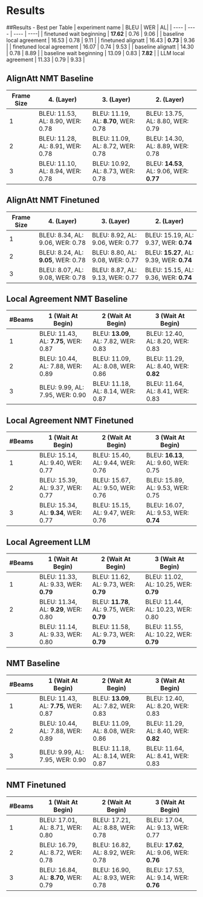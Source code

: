 # Results

##Results - Best per Table
 | experiment name | BLEU | WER | AL|
 | ---- | ---- | ---- | ----|
| finetuned wait beginning | **17.62** | 0.76 | 9.06 | 
| baseline local agreement | 16.53 | 0.78 | 9.11 | 
| finetuned alignatt | 16.43 | **0.73** | 9.36 | 
| finetuned local agreement | 16.07 | 0.74 | 9.53 | 
| baseline alignatt | 14.30 | 0.78 | 8.89 | 
| baseline wait beginning | 13.09 | 0.83 | **7.82** | 
| LLM local agreement | 11.33 | 0.79 | 9.33 | 

## AlignAtt NMT Baseline

| Frame Size |4. (Layer)|3. (Layer)|2. (Layer)|
|----|----|----|----|
| 1 | BLEU: 11.53, AL: 8.90, WER: 0.78 | BLEU: 11.19, AL: **8.70**, WER: 0.78 | BLEU: 13.75, AL: 8.80, WER: 0.79 |
| 2 | BLEU: 11.28, AL: 8.91, WER: 0.78 | BLEU: 11.09, AL: 8.72, WER: 0.78 | BLEU: 14.30, AL: 8.89, WER: 0.78 |
| 3 | BLEU: 11.10, AL: 8.94, WER: 0.78 | BLEU: 10.92, AL: 8.73, WER: 0.78 | BLEU: **14.53**, AL: 9.06, WER: **0.77** |

## AlignAtt NMT Finetuned

| Frame Size |4. (Layer)|3. (Layer)|2. (Layer)|
|----|----|----|----|
| 1 | BLEU: 8.34, AL: 9.06, WER: 0.78 | BLEU: 8.92, AL: 9.06, WER: 0.77 | BLEU: 15.19, AL: 9.37, WER: **0.74** |
| 2 | BLEU: 8.24, AL: **9.05**, WER: 0.78 | BLEU: 8.80, AL: 9.08, WER: 0.77 | BLEU: **15.27**, AL: 9.39, WER: **0.74** |
| 3 | BLEU: 8.07, AL: 9.08, WER: 0.78 | BLEU: 8.87, AL: 9.13, WER: 0.77 | BLEU: 15.15, AL: 9.36, WER: **0.74** |

## Local Agreement NMT Baseline

| #Beams |1 (Wait At Begin)|2 (Wait At Begin)|3 (Wait At Begin)|
|----|----|----|----|
| 1 | BLEU: 11.43, AL: **7.75**, WER: 0.87 | BLEU: **13.09**, AL: 7.82, WER: 0.83 | BLEU: 12.40, AL: 8.20, WER: 0.83 |
| 2 | BLEU: 10.44, AL: 7.88, WER: 0.89 | BLEU: 11.09, AL: 8.08, WER: 0.86 | BLEU: 11.29, AL: 8.40, WER: **0.82** |
| 3 | BLEU: 9.99, AL: 7.95, WER: 0.90 | BLEU: 11.18, AL: 8.14, WER: 0.87 | BLEU: 11.64, AL: 8.41, WER: 0.83 |

## Local Agreement NMT Finetuned

| #Beams |1 (Wait At Begin)|2 (Wait At Begin)|3 (Wait At Begin)|
|----|----|----|----|
| 1 | BLEU: 15.14, AL: 9.40, WER: 0.77 | BLEU: 15.40, AL: 9.44, WER: 0.76 | BLEU: **16.13**, AL: 9.60, WER: 0.75 |
| 2 | BLEU: 15.39, AL: 9.37, WER: 0.77 | BLEU: 15.67, AL: 9.50, WER: 0.76 | BLEU: 15.89, AL: 9.53, WER: 0.75 |
| 3 | BLEU: 15.34, AL: **9.34**, WER: 0.77 | BLEU: 15.15, AL: 9.47, WER: 0.76 | BLEU: 16.07, AL: 9.53, WER: **0.74** |

## Local Agreement LLM

| #Beams |1 (Wait At Begin)|2 (Wait At Begin)|3 (Wait At Begin)|
|----|----|----|----|
| 1 | BLEU: 11.33, AL: 9.33, WER: **0.79** | BLEU: 11.62, AL: 9.73, WER: **0.79** | BLEU: 11.02, AL: 10.25, WER: **0.79** |
| 2 | BLEU: 11.34, AL: **9.29**, WER: 0.80 | BLEU: **11.78**, AL: 9.75, WER: **0.79** | BLEU: 11.44, AL: 10.23, WER: 0.80 |
| 3 | BLEU: 11.14, AL: 9.33, WER: 0.80 | BLEU: 11.58, AL: 9.73, WER: **0.79** | BLEU: 11.55, AL: 10.22, WER: **0.79** |

## NMT Baseline

| #Beams |1 (Wait At Begin)|2 (Wait At Begin)|3 (Wait At Begin)|
|----|----|----|----|
| 1 | BLEU: 11.43, AL: **7.75**, WER: 0.87 | BLEU: **13.09**, AL: 7.82, WER: 0.83 | BLEU: 12.40, AL: 8.20, WER: 0.83 |
| 2 | BLEU: 10.44, AL: 7.88, WER: 0.89 | BLEU: 11.09, AL: 8.08, WER: 0.86 | BLEU: 11.29, AL: 8.40, WER: **0.82** |
| 3 | BLEU: 9.99, AL: 7.95, WER: 0.90 | BLEU: 11.18, AL: 8.14, WER: 0.87 | BLEU: 11.64, AL: 8.41, WER: 0.83 |

## NMT Finetuned

| #Beams |1 (Wait At Begin)|2 (Wait At Begin)|3 (Wait At Begin)|
|----|----|----|----|
| 1 | BLEU: 17.01, AL: 8.71, WER: 0.80 | BLEU: 17.21, AL: 8.88, WER: 0.78 | BLEU: 17.04, AL: 9.13, WER: 0.77 |
| 2 | BLEU: 16.79, AL: 8.72, WER: 0.78 | BLEU: 16.82, AL: 8.92, WER: 0.78 | BLEU: **17.62**, AL: 9.06, WER: **0.76** |
| 3 | BLEU: 16.84, AL: **8.70**, WER: 0.79 | BLEU: 16.90, AL: 8.93, WER: 0.78 | BLEU: 17.53, AL: 9.14, WER: **0.76** |

